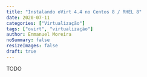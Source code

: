```yaml
---
title: "Instalando oVirt 4.4 no Centos 8 / RHEL 8"
date: 2020-07-11
categories: ["Virtualização"]
tags: ["ovirt", "virtualização"]
author: Enmanuel Moreira
noSummary: false
resizeImages: false
draft: true
---
```


TODO
